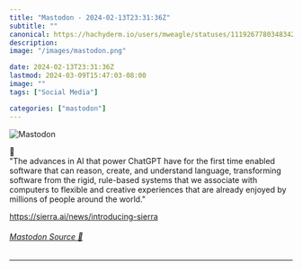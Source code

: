 ```yaml
---
title: "Mastodon - 2024-02-13T23:31:36Z"
subtitle: ""
canonical: https://hachyderm.io/users/mweagle/statuses/111926778034834264
description:
image: "/images/mastodon.png"

date: 2024-02-13T23:31:36Z
lastmod: 2024-03-09T15:47:03-08:00
image: ""
tags: ["Social Media"]

categories: ["mastodon"]
---
```

![Mastodon](/images/mastodon.png)

<p>🤨 <br />&quot;The advances in AI that power ChatGPT have for the first time enabled software that can reason, create, and understand language, transforming software from the rigid, rule-based systems that we associate with computers to flexible and creative experiences that are already enjoyed by millions of people around the world.&quot;</p><p><a href="https://sierra.ai/news/introducing-sierra" target="_blank" rel="nofollow noopener noreferrer" translate="no"><span class="invisible">https://</span><span class="ellipsis">sierra.ai/news/introducing-sie</span><span class="invisible">rra</span></a></p>


###### [Mastodon Source 🐘](https://hachyderm.io/@mweagle/111926778034834264)

___
